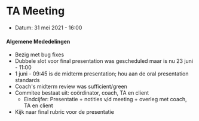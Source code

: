 <h1>TA Meeting</h1>

* Datum: 31 mei 2021 - 16:00

<h4>Algemene Mededelingen</h4>

* Bezig met bug fixes
* Dubbele slot voor final presentation was gescheduled maar is nu 23 juni - 11:00
* 1 juni - 09:45 is de midterm presentation; hou aan de oral presentation standards
* Coach's midterm review was sufficient/green
* Commitee bestaat uit: coördinator, coach, TA en client
  * Eindcijfer: Presentatie + notities v/d meeting + overleg met coach, TA en client
* Kijk naar final rubric voor de presentatie
